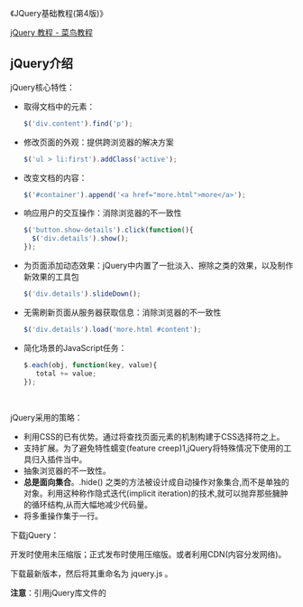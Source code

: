 

《JQuery基础教程(第4版)》

[jQuery 教程 - 菜鸟教程](http://www.runoob.com/jquery/jquery-tutorial.html "jQuery 教程 - 菜鸟教程")





## jQuery介绍



jQuery核心特性：

* 取得文档中的元素：

  ```javascript
  $('div.content').find('p');
  ```

* 修改页面的外观：提供跨浏览器的解决方案

  ```javascript
  $('ul > li:first').addClass('active');
  ```

* 改变文档的内容：

  ```javascript
  $('#container').append('<a href="more.html">more</a>');
  ```

* 响应用户的交互操作：消除浏览器的不一致性

  ```javascript
  $('button.show-details').click(function(){
  	$('div.details').show();
  });
  ```

* 为页面添加动态效果：jQuery中内置了一批淡入、擦除之类的效果，以及制作新效果的工具包

  ```javascript
  $('div.details').slideDown();
  ```

* 无需刷新页面从服务器获取信息：消除浏览器的不一致性

  ```javascript
  $('div.details').load('more.html #content');
  ```

* 简化场景的JavaScript任务：

  ```javascript
  $.each(obj, function(key, value){
     total += value; 
  });
  ```

  ​



jQuery采用的策略：

* 利用CSS的已有优势。通过将查找页面元素的机制构建于CSS选择符之上。
* 支持扩展。为了避免特性蠕变(feature creep)1,jQuery将特殊情况下使用的工具归入插件当中。
* 抽象浏览器的不一致性。
* **总是面向集合**。.hide() 之类的方法被设计成自动操作对象集合,而不是单独的对象。利用这种称作隐式迭代(implicit iteration)的技术,就可以抛弃那些臃肿的循环结构,从而大幅地减少代码量。
* 将多重操作集于一行。



下载jQuery：

开发时使用未压缩版；正式发布时使用压缩版。或者利用CDN(内容分发网络)。

下载最新版本，然后将其重命名为 jquery.js 。

**注意**：引用jQuery库文件的<script>标签,必须放在引用自定义脚本文件的<script>标签之前。否则,在我们编写的代码中将引用不到jQuery框架。



通常，JavaScript代码在浏览器初次遇到它们时就会执行(当然，当有一个函数，只有我们在代码中调用时它才会执行)，而在浏览器处理头部时,HTML还不会呈现样式。因此,我们需要将代码延迟到DOM可用时再执行。

通过使用`$(document).ready()`方法, jQuery支持我们预定在DOM加载完毕后调用某个函数，而不必等待页面中的图像加载。



jQuery 语法是通过选取 HTML 元素，并对选取的元素执行某些操作。

基础语法： `$(selector).action()`



为了创建jQuery对象,就要使用`$()`函数。通常，该函数需要一个**字符串参数**，参数中可以包含**任何CSS选择符表达式**。 该函数会返回一个新的jQuery对象实例。jQuery对象中会封装零个或多个DOM元素,并允许我们以多种不同的方式与这些DOM元素进行交互。





## 选择元素

有三种基本的选择符：标签名，ID和类。

还有jQuery独有的完全不同的自定义选择符。



### 自定义选择符

但是其查找速度就会变慢。

自定义选择符通常跟在一个CSS选择符后面,基于已经选择的元素集的位置来查找元素。自定义选择符的语法与CSS中的伪类选择符语法相同,即选择符以冒号( :)开头。比如(`:eq()`)

> 注意：JavaScript数组采用从0开始的编号方式。而CSS时从1开始的。



示例：每隔一行为表格添加样式

通过两个非常有用的选择符：`:odd`(奇数)和`:even`(偶数)。注意这里奇偶是说数组(集合)的下标。

`:nth-child()`选择符：该选择符相对于元素的父元素而非当前选择的所有元素来计算位置。



基于上下文的内容选择元素：`:contains()`选择符

```javascript
$(document).ready(function() {
	$('tr:nth-child(odd)').addClass('alt');
	$('td:contains(Henry)').addClass('highlight');
});
```



基于表单的选择符：略



### DOM遍历方法

取得某个元素的父元素或者祖先元素都是基本的操作，而这正是jQuery的DOM遍历方法的用武之地。

`.filter()`筛选方法

`.next()`方法：只选择下一个最接近的同辈元素。

`.nextAll()`，`.prev()`，`.prevAll()`。

`.siblings()`能够选择处于相同DOM层次的所有其他元素，无论这些元素处于当前元素之前还是之后。

`.addBack()` 

`.parent()`，`.children()`



> 方法连缀的原理：几乎所有的jQuery方法都会返回一个jQuery对象。



### 访问DOM元素

使用场景：可能需要为另一个JavaScript库提供一组元素的结果集合。

为此jQuery提供了 `.get()`方法。比如 .get(0)，表示要访问jQuery对象所引用的第一个DOM元素，可以使用.get(0)。

jQuery为 .get() 方法提供了一种简写方式。比如 .get(0) 可以写成 [0]。



## 事件

让jQuery响应网页的加载事件,`$(document).ready()`事件处理程序可以用来触发函数中的代码。原生的window.onload事件也可以实现相同的效果。但是,它们在触发操作的时间上存在着微妙的差异,这种差异只有在加载的资源多到一定程度时才会体现出来。

当文档完全下载到浏览器中时,会触发window.onload事件。

通过 `$(document).ready()` 注册的事件处理程序,则会在DOM完全就绪并可以使用时调用。虽然这也意味着所有元素对脚本而言都是可以访问的,但是,**却不意味着**所有关联的文件都已经下载完毕。换句话说,当HTML下载完成并解析为DOM树之后,代码就可以运行。



> 为了保证JavaScript代码执行以前页面已经应用了样式,最好是在`<head>`
> 元素中把 `<link rel="stylesheet">` 标签和`<style>` 标签放在 `<script>`标
> 签前面。







## 样式与动画





## 操作DOM





## 通过Ajax发送数据





